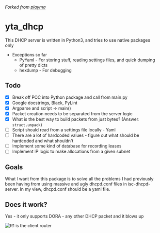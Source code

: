*Forked from [playma](https://github.com/playma/simple_dhcp)*

# yta_dhcp

This DHCP server is written in Python3, and tries to use native packages only

* Exceptions so far
  * PyYaml - For storing stuff, reading settings files, and quick dumping of pretty dicts
  * hexdump - For debugging
    
## Todo

- [x] Break off POC into Python package and call from main.py
- [x] Google docstrings, Black, PyLint
- [x] Argparse and script -> main()
- [x] Packet creation needs to be separated from the server logic
- [x] What is the best way to build packets from just bytes? (Answer: `struct.unpack`)
- [ ] Script should read from a settings file locally - Yaml
- [ ] There are a lot of hardcoded values - figure out what should be hardcoded and what shouldn't
- [ ] Implement some kind of database for recording leases
- [ ] Implement IP logic to make allocations from a given subnet

## Goals

What I want from this package is to solve all the problems I had previously been having from using massive and ugly 
dhcpd.conf files in isc-dhcpd-server. In my view, dhcpd.conf should be a yaml file.

## Does it work?

Yes - it only supports DORA - any other DHCP packet and it blows up

![R1 is the client router](https://i.imgur.com/0Y1YWNT.png)
